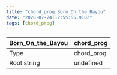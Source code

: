 ```yaml
---
title: "chord_prog:Born_On_the_Bayou"
date: "2020-07-24T12:55:55.910Z"
tags: [chord_prog]
---
```


|Born_On_the_Bayou|chord_prog|
|---|---|
|Type|chord_prog|
|Root string|undefined|


